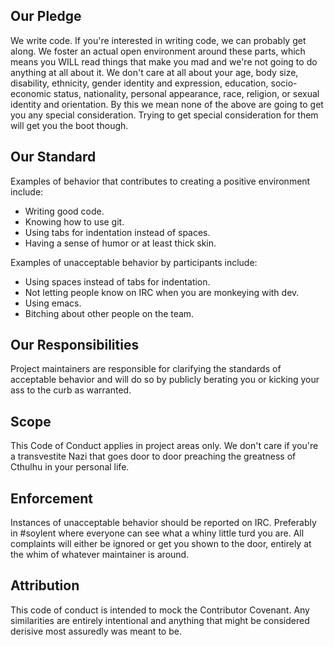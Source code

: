 ## Our Pledge

We write code. If you're interested in writing code, we can probably get along. We foster an actual open environment around these parts, which means you WILL read things that make you mad and we're not going to do anything at all about it. We don't care at all about your age, body size, disability, ethnicity, gender identity and expression, education, socio-economic status, nationality, personal appearance, race, religion, or sexual identity and orientation. By this we mean none of the above are going to get you any special consideration. Trying to get special consideration for them will get you the boot though.

## Our Standard

Examples of behavior that contributes to creating a positive environment include:

* Writing good code.
* Knowing how to use git.
* Using tabs for indentation instead of spaces.
* Having a sense of humor or at least thick skin.

Examples of unacceptable behavior by participants include:

* Using spaces instead of tabs for indentation.
* Not letting people know on IRC when you are monkeying with dev.
* Using emacs.
* Bitching about other people on the team.

## Our Responsibilities

Project maintainers are responsible for clarifying the standards of acceptable behavior and will do so by publicly berating you or kicking your ass to the curb as warranted.

## Scope

This Code of Conduct applies in project areas only. We don't care if you're a transvestite Nazi that goes door to door preaching the greatness of Cthulhu in your personal life.

## Enforcement

Instances of unacceptable behavior should be reported on IRC. Preferably in #soylent where everyone can see what a whiny little turd you are. All complaints will either be ignored or get you shown to the door, entirely at the whim of whatever maintainer is around.

## Attribution

This code of conduct is intended to mock the Contributor Covenant. Any similarities are entirely intentional and anything that might be considered derisive most assuredly was meant to be.
